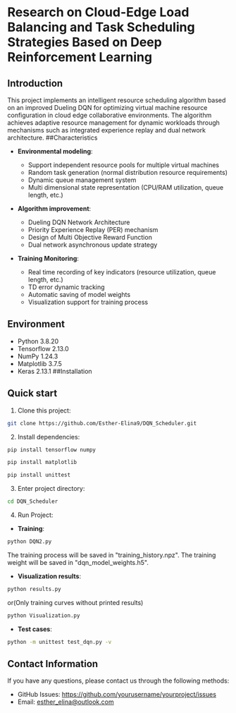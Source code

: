 # Research on Cloud-Edge Load Balancing and Task Scheduling Strategies Based on Deep Reinforcement Learning

## Introduction

This project implements an intelligent resource scheduling algorithm based on an improved Dueling DQN for optimizing virtual machine resource configuration in cloud edge collaborative environments.
The algorithm achieves adaptive resource management for dynamic workloads through mechanisms such as integrated experience replay and dual network architecture.
##Characteristics

- **Environmental modeling**:

  - Support independent resource pools for multiple virtual machines
  - Random task generation (normal distribution resource requirements)
  - Dynamic queue management system
  - Multi dimensional state representation (CPU/RAM utilization, queue length, etc.)

- **Algorithm improvement**:

  - Dueling DQN Network Architecture
  - Priority Experience Replay (PER) mechanism
  - Design of Multi Objective Reward Function
  - Dual network asynchronous update strategy

- **Training Monitoring**:
  - Real time recording of key indicators (resource utilization, queue length, etc.)
  - TD error dynamic tracking
  - Automatic saving of model weights
  - Visualization support for training process

## Environment

- Python 3.8.20
- Tensorflow 2.13.0
- NumPy 1.24.3
- Matplotlib 3.7.5
- Keras 2.13.1
  ##Installation

## Quick start

1. Clone this project:

```bash
git clone https://github.com/Esther-Elina9/DQN_Scheduler.git
```

2. Install dependencies:

```bash
pip install tensorflow numpy
```

```bash
pip install matplotlib
```

```bash
pip install unittest
```

3. Enter project directory:

```bash
cd DQN_Scheduler
```

4. Run Project:

- **Training**:

```bash
python DQN2.py
```

The training process will be saved in "training_history.npz".
The training weight will be saved in "dqn_model_weights.h5".

- **Visualization results**:

```bash
python results.py
```

or(Only training curves without printed results)

```bash
python Visualization.py
```

- **Test cases**:

```bash
python -m unittest test_dqn.py -v
```

## Contact Information

If you have any questions, please contact us through the following methods:

- GitHub Issues: https://github.com/yourusername/yourproject/issues
- Email: esther_elina@outlook.com
